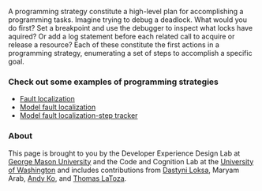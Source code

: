 
A programming strategy constitute a high-level plan for accomplishing a programming tasks. Imagine trying to debug a deadlock. What would you do first? Set a breakpoint and use the debugger to inspect what locks have aquired? Or add a log statement before each related call to acquire or release a resource? Each of these constitute the first actions in a programming strategy, enumerating a set of steps to accomplish a specific goal. 

### Check out some examples of programming strategies 

* [Fault localization](localize-fault.md)
* [Model fault localization](model-fault-localization.md)
* [Model fault localization-step tracker](StrategyTracker/StrategyTracker.html)

### About

This page is brought to you by the Developer Experience Design Lab at [George Mason University](https://www2.gmu.edu/) and the Code and Cognition Lab at the [University of Washington](https://www.washington.edu/) and includes contributions from [Dastyni Loksa](http://students.washington.edu/dloksa/), Maryam Arab, [Andy Ko](http://faculty.washington.edu/ajko/), and [Thomas LaToza](https://cs.gmu.edu/~tlatoza/).
